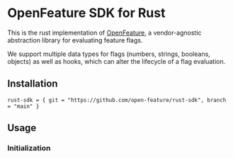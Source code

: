 # OpenFeature SDK for Rust

This is the rust implementation of [OpenFeature](https://openfeature.dev), a vendor-agnostic abstraction library for evaluating feature flags.

We support multiple data types for flags (numbers, strings, booleans, objects) as well as hooks, which can alter the lifecycle of a flag evaluation.


## Installation

```
rust-sdk = { git = "https://github.com/open-feature/rust-sdk", branch = "main" }
```

## Usage

### Initialization

```rust

```